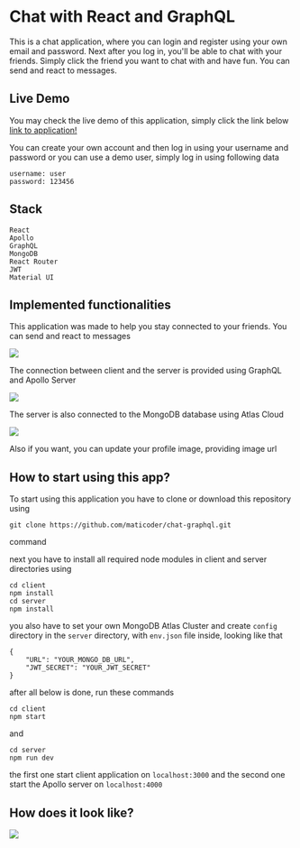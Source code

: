# Chat with React and GraphQL

This is a chat application, where you can login and register using your own email and password. Next after you log in, you'll be able to chat with your friends. Simply click the friend you want to chat with and have fun. You can send and react to messages.

## Live Demo

You may check the live demo of this application, simply click the link below
[link to application!](https://todo-maticoder.netlify.app/)

You can create your own account and then log in using your username and password or you can use a demo user, simply log in using following data

```
username: user
password: 123456
```

## Stack

```
React
Apollo
GraphQL
MongoDB
React Router
JWT
Material UI
```

## Implemented functionalities

This application was made to help you stay connected to your friends. You can send and react to messages

![](https://github.com/maticoder/chat-graphql/blob/master/images/chat.png)

The connection between client and the server is provided using GraphQL and Apollo Server

![](https://github.com/maticoder/chat-graphql/blob/master/images/server.png)

The server is also connected to the MongoDB database using Atlas Cloud

![](https://github.com/maticoder/chat-graphql/blob/master/images/db.png)

Also if you want, you can update your profile image, providing image url

## How to start using this app?

To start using this application you have to clone or download this repository using

```
git clone https://github.com/maticoder/chat-graphql.git
```

command

next you have to install all required node modules in client and server directories using

```
cd client
npm install
cd server
npm install
```

you also have to set your own MongoDB Atlas Cluster and create `config` directory in the `server` directory, with `env.json` file inside, looking like that

```
{
    "URL": "YOUR_MONGO_DB_URL",
    "JWT_SECRET": "YOUR_JWT_SECRET"
}
```

after all below is done, run these commands

```
cd client
npm start
```

and

```
cd server
npm run dev
```

the first one start client application on `localhost:3000` and the second one start the Apollo server on `localhost:4000`

## How does it look like?

![](https://github.com/maticoder/chat-graphql/blob/master/images/chat.gif)
